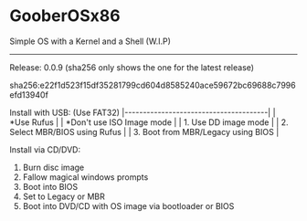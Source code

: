 # GooberOSx86
Simple OS with a Kernel and a Shell (W.I.P)

________________________________

Release: 0.0.9 (sha256 only shows the one for the latest release)

sha256:e22f1d523f15df35281799cd604d8585240ace59672bc69688c7996efd13940f

  Install with USB:  (Use FAT32)
|---------------------------------------|
|    *Use Rufus                         |
|       *Don't use ISO Image mode       |
|    1. Use DD image mode               |
|    2. Select MBR/BIOS using Rufus     |
|    3. Boot from MBR/Legacy using BIOS |


  
  Install via CD/DVD:

  1. Burn disc image
  2. Fallow magical windows prompts
  3. Boot into BIOS
  4. Set to Legacy or MBR
  5. Boot into DVD/CD with OS image via bootloader or BIOS

  
      
